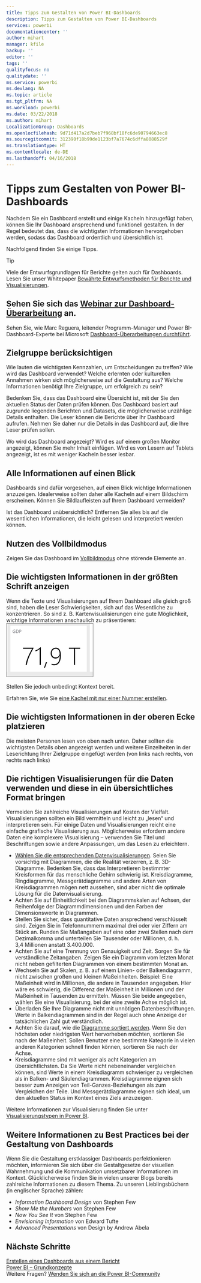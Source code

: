 ```yaml
---
title: Tipps zum Gestalten von Power BI-Dashboards
description: Tipps zum Gestalten von Power BI-Dashboards
services: powerbi
documentationcenter: ''
author: mihart
manager: kfile
backup: ''
editor: ''
tags: ''
qualityfocus: no
qualitydate: ''
ms.service: powerbi
ms.devlang: NA
ms.topic: article
ms.tgt_pltfrm: NA
ms.workload: powerbi
ms.date: 03/22/2018
ms.author: mihart
LocalizationGroup: Dashboards
ms.openlocfilehash: 9d71d417a2d7beb7f968bf18fc6de90794663ec8
ms.sourcegitcommit: 312390f18b99de1123bf7a7674c6dffa8088529f
ms.translationtype: HT
ms.contentlocale: de-DE
ms.lasthandoff: 04/16/2018
---
```

# <a name="tips-for-designing-a-great-power-bi-dashboard"></a>Tipps zum Gestalten von Power BI-Dashboards
Nachdem Sie ein Dashboard erstellt und einige Kacheln hinzugefügt haben, können Sie Ihr Dashboard ansprechend und funktionell gestalten. In der Regel bedeutet das, dass die wichtigsten Informationen hervorgehoben werden, sodass das Dashboard ordentlich und übersichtlich ist.

Nachfolgend finden Sie einige Tipps.

> [!TIP]
> Viele der Entwurfsgrundlagen für Berichte gelten auch für Dashboards.  Lesen Sie unser Whitepaper [Bewährte Entwurfsmethoden für Berichte und Visualisierungen](power-bi-visualization-best-practices.md).
>
>

## <a name="watch-the-dashboard-makeover-webinarhttpsinfomicrosoftcomco-powerbi-wbnr-fy16-05may-12-dashboard-makeover-registrationhtml"></a>Sehen Sie sich das [Webinar zur Dashboard-Überarbeitung](https://info.microsoft.com/CO-PowerBI-WBNR-FY16-05May-12-Dashboard-Makeover-Registration.html) an.
Sehen Sie, wie Marc Reguera, leitender Programm-Manager und Power BI-Dashboard-Experte bei Microsoft [Dashboard-Überarbeitungen durchführt](https://info.microsoft.com/CO-PowerBI-WBNR-FY16-05May-12-Dashboard-Makeover-Registration.html).

## <a name="consider-your-audience"></a>Zielgruppe berücksichtigen
Wie lauten die wichtigsten Kennzahlen, um Entscheidungen zu treffen? Wie wird das Dashboard verwendet? Welche erlernten oder kulturellen Annahmen wirken sich möglicherweise auf die Gestaltung aus? Welche Informationen benötigt Ihre Zielgruppe, um erfolgreich zu sein?

Bedenken Sie, dass das Dashboard eine Übersicht ist, mit der Sie den aktuellen Status der Daten prüfen können. Das Dashboard basiert auf zugrunde liegenden Berichten und Datasets, die möglicherweise unzählige Details enthalten. Die Leser können die Berichte über Ihr Dashboard aufrufen. Nehmen Sie daher nur die Details in das Dashboard auf, die Ihre Leser prüfen sollen.

Wo wird das Dashboard angezeigt? Wird es auf einem großen Monitor angezeigt, können Sie mehr Inhalt einfügen. Wird es von Lesern auf Tablets angezeigt, ist es mit weniger Kacheln besser lesbar.

## <a name="tell-a-story-and-keep-it-to-one-screen"></a>Alle Informationen auf einen Blick
Dashboards sind dafür vorgesehen, auf einen Blick wichtige Informationen anzuzeigen. Idealerweise sollten daher alle Kacheln auf einem Bildschirm erscheinen. Können Sie Bildlaufleisten auf Ihrem Dashboard vermeiden?

Ist das Dashboard unübersichtlich?  Entfernen Sie alles bis auf die wesentlichen Informationen, die leicht gelesen und interpretiert werden können.

## <a name="make-use-of-full-screen-mode"></a>Nutzen des Vollbildmodus
Zeigen Sie das Dashboard im [Vollbildmodus](service-fullscreen-mode.md) ohne störende Elemente an.

## <a name="make-the-most-important-information-biggest"></a>Die wichtigsten Informationen in der größten Schrift anzeigen
Wenn die Texte und Visualisierungen auf Ihrem Dashboard alle gleich groß sind, haben die Leser Schwierigkeiten, sich auf das Wesentliche zu konzentrieren. So sind z. B. Kartenvisualisierungen eine gute Möglichkeit, wichtige Informationen anschaulich zu präsentieren:  
![Kartenvisualisierung](media/service-dashboards-design-tips/pbi_card.png)

Stellen Sie jedoch unbedingt Kontext bereit.  

Erfahren Sie, wie Sie [eine Kachel mit nur einer Nummer erstellen](power-bi-visualization-card.md).

## <a name="put-the-most-important-information-in-the-upper-corner"></a>Die wichtigsten Informationen in der oberen Ecke platzieren
Die meisten Personen lesen von oben nach unten. Daher sollten die wichtigsten Details oben angezeigt werden und weitere Einzelheiten in der Leserichtung Ihrer Zielgruppe eingefügt werden (von links nach rechts, von rechts nach links)

## <a name="use-the-right-visualization-for-the-data-and-format-it-for-easy-reading"></a>Die richtigen Visualisierungen für die Daten verwenden und diese in ein übersichtliches Format bringen
Vermeiden Sie zahlreiche Visualisierungen auf Kosten der Vielfalt.  Visualisierungen sollten ein Bild vermitteln und leicht zu „lesen“ und interpretieren sein.  Für einige Daten und Visualisierungen reicht eine einfache grafische Visualisierung aus. Möglicherweise erfordern andere Daten eine komplexere Visualisierung – verwenden Sie Titel und Beschriftungen sowie andere Anpassungen, um das Lesen zu erleichtern.  

* [Wählen Sie die entsprechenden Datenvisualisierungen](http://blogs.msdn.com/b/microsoft_business_intelligence1/archive/2012/10/08/best-practices-in-data-visualization.aspx). Seien Sie vorsichtig mit Diagrammen, die die Realität verzerren, z. B. 3D-Diagramme. Bedenken Sie, dass das Interpretieren bestimmter Kreisformen für das menschliche Gehirn schwierig ist. Kreisdiagramme, Ringdiagramme, Messgerätdiagramme und andere Arten von Kreisdiagrammen mögen nett aussehen, sind aber nicht die optimale Lösung für die Datenvisualisierung.
* Achten Sie auf Einheitlichkeit bei den Diagrammskalen auf Achsen, der Reihenfolge der Diagrammdimensionen und den Farben der Dimensionswerte in Diagrammen.
* Stellen Sie sicher, dass quantitative Daten ansprechend verschlüsselt sind. Zeigen Sie in Telefonnummern maximal drei oder vier Ziffern am Stück an. Runden Sie Maßangaben auf eine oder zwei Stellen nach dem Dezimalkomma und unterteilen Sie Tausender oder Millionen, d. h. 3,4 Millionen anstatt 3.400.000.
* Achten Sie auf eine Trennung von Genauigkeit und Zeit. Sorgen Sie für verständliche Zeitangaben.  Zeigen Sie ein Diagramm vom letzten Monat nicht neben gefilterten Diagrammen von einem bestimmten Monat an.
* Wechseln Sie auf Skalen, z. B. auf einem Linien- oder Balkendiagramm, nicht zwischen großen und kleinen Maßeinheiten.  Beispiel: Eine Maßeinheit wird in Millionen, die andere in Tausenden angegeben.  Hier wäre es schwierig, die Differenz der Maßeinheit in Millionen und der Maßeinheit in Tausenden zu ermitteln.  Müssen Sie beide angegeben, wählen Sie eine Visualisierung, bei der eine zweite Achse möglich ist.
* Überladen Sie Ihre Diagramme nicht mit unnötigen Datenbeschriftungen. Werte in Balkendiagrammen sind in der Regel auch ohne Anzeige der tatsächlichen Zahl gut verständlich.
* Achten Sie darauf, wie die [Diagramme sortiert werden](power-bi-report-change-sort.md).  Wenn Sie den höchsten oder niedrigsten Wert hervorheben möchten, sortieren Sie nach der Maßeinheit.  Sollen Benutzer eine bestimmte Kategorie in vielen anderen Kategorien schnell finden können, sortieren Sie nach der Achse.  
* Kreisdiagramme sind mit weniger als acht Kategorien am übersichtlichsten. Da Sie Werte nicht nebeneinander vergleichen können, sind Werte in einem Kreisdiagramm schwieriger zu vergleichen als in Balken- und Säulendiagrammen. Kreisdiagramme eignen sich besser zum Anzeigen von Teil-Ganzes-Beziehungen als zum Vergleichen der Teile. Und Messgerätdiagramme eignen sich ideal, um den aktuellen Status im Kontext eines Ziels anzuzeigen.

Weitere Informationen zur Visualisierung finden Sie unter [Visualisierungstypen in Power BI](power-bi-visualization-types-for-reports-and-q-and-a.md).  

## <a name="learning-more-about-best-practice-dashboard-design"></a>Weitere Informationen zu Best Practices bei der Gestaltung von Dashboards
Wenn Sie die Gestaltung erstklassiger Dashboards perfektionieren möchten, informieren Sie sich über die Gestaltgesetze der visuellen Wahrnehmung und die Kommunikation umsetzbarer Informationen im Kontext. Glücklicherweise finden Sie in vielen unserer Blogs bereits zahlreiche Informationen zu diesem Thema. Zu unseren Lieblingsbüchern (in englischer Sprache) zählen:

* *Information Dashboard Design* von Stephen Few  
* *Show Me the Numbers* von Stephen Few  
* *Now You See It* von Stephen Few  
* *Envisioning Information* von Edward Tufte  
* *Advanced Presentations* von Design by Andrew Abela   

## <a name="next-steps"></a>Nächste Schritte
[Erstellen eines Dashboards aus einem Bericht](service-dashboard-create.md)  
[Power BI – Grundkonzepte](service-basic-concepts.md)  
Weitere Fragen? [Wenden Sie sich an die Power BI-Community](http://community.powerbi.com/)
